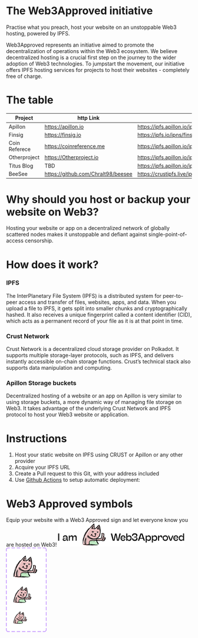 # The Web3Approved initiative

Practise what you preach, host your website on an unstoppable Web3 hosting, powered by IPFS. 

Web3Approved represents an initiative aimed to promote the decentralization of operations within the Web3 ecosystem. We believe decentralized hosting is a crucial first step on the journey to the wider adoption of Web3 technologies. To jumpstart the movement, our initiative offers IPFS hosting services for projects to host their websites - completely free of charge.

# The table
| Project     | http Link | ipfs Link |
| ----------- | ----------- | ----------- |
| Apillon      | https://apillon.io      | https://ipfs.apillon.io/ipns/k2k4r8ly23zgyhsk2u91pprkls0i8zf1vkahjpt7k7pjeldkayd2tkx2/ |
| Finsig      | https://finsig.io      | https://ipfs.io/ipns/finsig.io/ |
| Coin Referece | https://coinreference.me | https://ipfs.apillon.io/ipns/k2k4r8kshvk61qn5sit2qof8rkz3ofztnpwhahu54eq8zgr22e6tez2h/ |
| Otherproject | https://Otherproject.io      | https://ipfs.apillon.io/ipns/k2k4r8ly23zgyhsk2u91pprkls0i8zf1vkahjpt7k7pjeldkayd2tkx2/ |
| Titus Blog | TBD      | https://ipfs.apillon.io/ipns/k2k4r8ktolbreuvqsio31ik1l922pqmd5j8nei9ndbw96ctfm3mu5xs7/ |
| BeeSee | https://github.com/Chralt98/beesee | https://crustipfs.live/ipfs/QmSkDjtrPkmcMXQXDz6Zo4VjfzNUVtuRWen65yBeeN68zT/ |


# Why should you host or backup your website on Web3? 
Hosting your website or app on a decentralized network of globally scattered nodes makes it unstoppable and defiant against single-point-of-access censorship.

# How does it work?
### IPFS
The InterPlanetary File System (IPFS) is a distributed system for peer-to-peer access and transfer of files, websites, apps, and data. When you upload a file to IPFS, it gets split into smaller chunks and cryptographically hashed. It also receives a unique fingerprint called a content identifier (CID), which acts as a permanent record of your file as it is at that point in time.

### Crust Network
Crust Network is a decentralized cloud storage provider on Polkadot. It supports multiple storage-layer protocols, such as IPFS, and delivers instantly accessible on-chain storage functions. Crustʼs technical stack also supports data manipulation and computing.

### Apillon Storage buckets
Decentralized hosting of a website or an app on Apillon is very similar to using storage buckets, a more dynamic way of managing file storage on Web3. It takes advantage of the underlying Crust Network and IPFS protocol to host your Web3 website or application.

# Instructions
1. Host your static website on IPFS using CRUST or Apillon or any other provider
2. Acquire your IPFS URL
3. Create a Pull request to this Git, with your address included
4. Use [Github Actions](https://github.com/Apillon-web3/Web3Approved/blob/main/deploy.yml) to setup automatic deployment: 


# Web3 Approved symbols
Equip your website with a Web3 Approved sign and let everyone know you are hosted on Web3!
![Web3 Approved Sign](https://github.com/Apillon-web3/Web3Approved/blob/main/web3-approved-symbols/web3-approved_1.png)
![Web3 Approved Sign](https://github.com/Apillon-web3/Web3Approved/blob/main/web3-approved-symbols/web3-approved_2.png)
